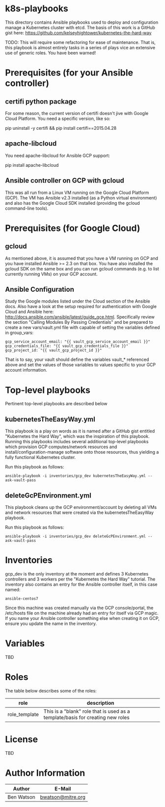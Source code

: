 # k8s-playbooks

This directory contains Ansible playbooks used to deploy and configuration
manage a Kubernetes cluster with etcd.  The basis of this work is a GitHub
gist here: https://github.com/kelseyhightower/kubernetes-the-hard-way

TODO: This will require some refactoring for ease of maintenance.  That is,
this playbook is almost entirely tasks in a series of plays vice an extensive
use of generic roles.  You have been warned!

# Prerequisites (for your Ansible controller)

## certifi python package
For some reason, the current version of certifi doesn't jive with Google Cloud
Platform.  You need a specific version, like so:

pip uninstall -y certifi && pip install certifi==2015.04.28

## apache-libcloud
You need apache-libcloud for Ansible GCP support:

pip install apache-libcloud

## Ansible controller on GCP with gcloud
This was all run from a Linux VM running on the Google Cloud Platform (GCP).
The VM has Ansible v2.3 installed (as a Python virtual environment) and also
has the Google Cloud SDK installed (providing the gcloud command-line tools).

# Prerequisites (for Google Cloud)

## gcloud

As mentioned above, it is assumed that you have a VM running on GCP and you
have installed Ansible >= 2.3 on that box.  You have also installed the gcloud
SDK on the same box and you can run gcloud commands (e.g. to list currently
running VMs) on your GCP account.

## Ansible Configuration

Study the Google modules listed under the Cloud section of the Ansible docs.
Also have a look at the setup required for authentication with Google Cloud and
Ansible here: http://docs.ansible.com/ansible/latest/guide_gce.html.
Specifically review the section "Calling Modules By Passing Credentials" and
be prepared to create a new vars/vault.yml file with capable of setting the
variables defined in group_vars:

    gcp_service_account_email: "{{ vault_gcp_service_account_email }}"
    gcp_credentials_file: "{{ vault_gcp_credentials_file }}"
    gcp_project_id: "{{ vault_gcp_project_id }}"
    
That is to say, your vault should define the variables vault_* referenced above
and set the values of those variables to values specific to your GCP account
information.

# Top-level playbooks

Pertinent top-level playbooks are described below

## kubernetesTheEasyWay.yml
This playbook is a play on words as it is named after a GitHub gist entitled
"Kubernetes the Hard Way", which was the inspiration of this playbook.  Running
this playbooks includes several additional top-level playbooks which provision
GCP computes/network resources and install/configuration-manage software onto
those resources, thus yielding a fully functional Kubernetes cluster.

Run this playbook as follows:

    ansible-playbook -i inventories/gcp_dev kubernetesTheEasyWay.yml --ask-vault-pass

## deleteGcPEnvironment.yml

This playbook cleans up the GCP environment/account by deleting all VMs and
network resources that were created via the kubernetesTheEasyWay playbook.

Run this playbook as follows:

    ansible-playbook -i inventories/gcp_dev deleteGcPEnvironment.yml --ask-vault-pass

# Inventories

gcp_dev is the only inventory at the moment and defines 3 Kubernetes controllers
and 3 workers per the "Kubernetes the Hard Way" tutorial.  The inventory also
contains an entry for the Ansible controller itself, in this case named:

    ansible-centos7
    
Since this machine was created manually via the GCP console/portal, the
/etc/hosts file on the machine already had an entry for itself via GCP magic.
If you name your Ansible controller something else when creating it on GCP,
ensure you update the name in the inventory.

# Variables

TBD

# Roles

The table below describes some of the roles:

|role|description|
|---|---|
|role_template|This is a "blank" role that is used as a template/basis for creating new roles|

# License

TBD

# Author Information

|Author|E-Mail|
|---|---|
|Ben Watson|bwatson@mitre.org|
